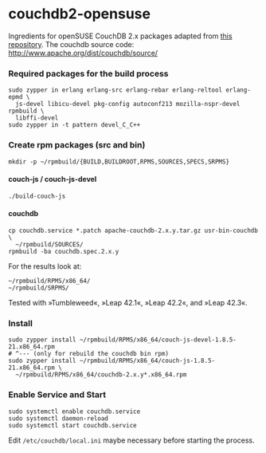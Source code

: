 # couchdb2-opensuse
Ingredients for openSUSE CouchDB 2.x packages adapted from 
[this repository](https://github.com/adrienverge/copr-couchdb). 
The couchdb source code: http://www.apache.org/dist/couchdb/source/

### Required packages for the build process

```
sudo zypper in erlang erlang-src erlang-rebar erlang-reltool erlang-epmd \
  js-devel libicu-devel pkg-config autoconf213 mozilla-nspr-devel rpmbuild \
  libffi-devel
sudo zypper in -t pattern devel_C_C++ 
```

### Create rpm packages (src and bin)

```
mkdir -p ~/rpmbuild/{BUILD,BUILDROOT,RPMS,SOURCES,SPECS,SRPMS}
```

#### couch-js / couch-js-devel

```
./build-couch-js
```

#### couchdb

```
cp couchdb.service *.patch apache-couchdb-2.x.y.tar.gz usr-bin-couchdb \
  ~/rpmbuild/SOURCES/
rpmbuild -ba couchdb.spec.2.x.y 
```

For the results look at:

```
~/rpmbuild/RPMS/x86_64/
~/rpmbuild/SRPMS/
```

Tested with »Tumbleweed«, »Leap 42.1«, »Leap 42.2«, and »Leap 42.3«.
   
### Install 
```
sudo zypper install ~/rpmbuild/RPMS/x86_64/couch-js-devel-1.8.5-21.x86_64.rpm
# ^--- (only for rebuild the couchdb bin rpm)
sudo zypper install ~/rpmbuild/RPMS/x86_64/couch-js-1.8.5-21.x86_64.rpm \
  ~/rpmbuild/RPMS/x86_64/couchdb-2.x.y*.x86_64.rpm
```

### Enable Service and Start
```
sudo systemctl enable couchdb.service
sudo systemctl daemon-reload
sudo systemctl start couchdb.service
```

Edit `/etc/couchdb/local.ini` maybe necessary before starting the process.
 
